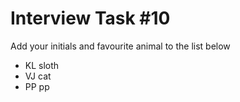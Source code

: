 # Interview Task #10
Add your initials and favourite animal to the list below

- KL sloth
- VJ cat
- PP pp
